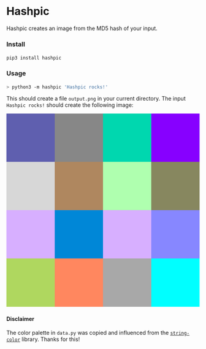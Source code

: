 # Hashpic

Hashpic creates an image from the MD5 hash of your input.

### Install

`pip3 install hashpic`

### Usage

```bash
> python3 -m hashpic 'Hashpic rocks!'
```

This should create a file `output.png` in your current directory. 
The input `Hashpic rocks!` should create the following image:

![hashpic image](./docs/rocks.png)

#### Disclaimer

The color palette in `data.py` was copied and influenced from the [`string-color`](https://pypi.org/project/string-color/) library. 
Thanks for this!
